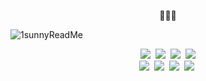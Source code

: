 <p align="center">
  🌝🌝🌝

  ![1sunnyReadMe](https://user-images.githubusercontent.com/55904021/125911713-c6bff8e5-9150-4fab-b092-f3af985367c0.png)
</p>

<p align="center">
  <img src="https://img.shields.io/badge/JAVA-%23007396?style=flat-square&logo=JAVA&logoColor=white"/></a>&nbsp;
  <img src="https://img.shields.io/badge/C-%23a8b9cc?style=flat-square&logo=C&logoColor=black"/></a>&nbsp;
  <img src="https://img.shields.io/badge/HTML-%23e34f26?style=flat-square&logo=HTML5&logoColor=white"/></a>&nbsp;
  <img src="https://img.shields.io/badge/CSS-%231572b6?style=flat-square&logo=CSS3&logoColor=white"/></a><br>
  <img src="https://img.shields.io/badge/JavaScript-%23f7df1e?style=flat-square&logo=JavaScript&logoColor=black"/></a>&nbsp;
  <img src="https://img.shields.io/badge/Spring-%236db33f?style=flat-square&logo=SPRING&logoColor=white"/></a>&nbsp;
  <img src="https://img.shields.io/badge/Eclipse-%232c2255?style=flat-square&logo=Eclipse%20IDE&logoColor=white"/></a>&nbsp;
  <img src="https://img.shields.io/badge/MySQL-%234479a1?style=flat-square&logo=MySQL&logoColor=white"/></a>&nbsp;
</p>


<!--
**tjshee39/tjshee39** is a ✨ _special_ ✨ repository because its `README.md` (this file) appears on your GitHub profile.

Here are some ideas to get you started:

- 🔭 I’m currently working on ...
- 🌱 I’m currently learning ...
- 👯 I’m looking to collaborate on ...
- 🤔 I’m looking for help with ...
- 💬 Ask me about ...
- 📫 How to reach me: ...
- 😄 Pronouns: ...
- ⚡ Fun fact: ...
-->
